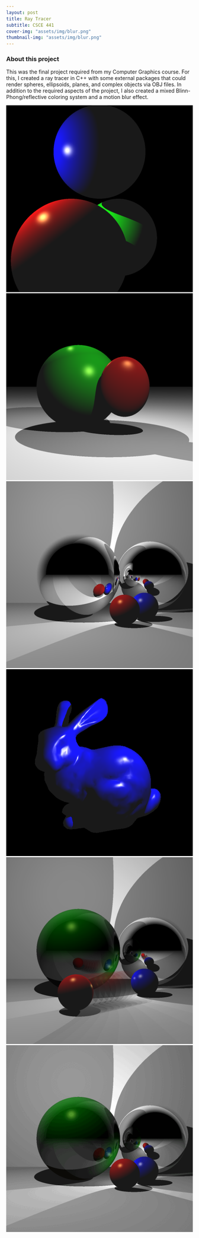 ```yaml
---
layout: post
title: Ray Tracer
subtitle: CSCE 441
cover-img: "assets/img/blur.png"
thumbnail-img: "assets/img/blur.png"
---
```



### About this project
This was the final project required from my Computer Graphics course. For this, I created a ray tracer in C++ with some external packages that could render spheres, ellipsoids, planes, and complex objects via OBJ files. In addition to the required aspects of the project, I also created a mixed Blinn-Phong/reflective coloring system and a motion blur effect.

<img src="/assets/img/shadows.png" alt="3 balls with shadowing.">

<img src="/assets/img/ellipsoid.png" alt="An ellipsoid and sphere.">

<img src="/assets/img/reflections.png" alt="4 spheres, 2 with reflective surfaces.">

<img src="/assets/img/bunny.png" alt="The Stanford bunny">

<img src="/assets/img/blur.png" alt="Motion blur with partially reflective surfaces.">

<img src="/assets/img/animated_blur.gif" alt="Sphere moving, frames used for the motion blur.">